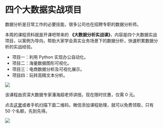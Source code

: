 # 四个大数据实战项目

数据分析是日常工作的必要技能，很多公司也在招聘专职的数据分析师。

本周的课程资料就是开课吧带来的 **《大数据分析实战课》**，内容是四个大数据实战项目，以案例为导向，帮助大家学会真实业务场景下的数据分析，快速积累数据分析的实战经验。

- 项目一：利用 Python 实现办公自动化。
- 项目二：海量数据图形可视化。
- 项目三：电商数据分析及可视化展示。
- 项目四：玩转高精文本分析。

![](https://cdn.beekka.com/blogimg/asset/202008/bg2020081102.jpg)

该课程由资深大数据专家潘海超老师讲授。现在限时优惠，仅需 0 元。

点击[这里](https://wx.kaikeba.com/vip_course/2y5levuvrj/9na1can5ob?tenant=wx5046bc7413796142)或者手机扫描下面二维码，微信添加课程助理，就可以免费领取，只有 50 个名额，先到先得。

![](https://cdn.beekka.com/blogimg/asset/202008/bg2020081103.jpg)






